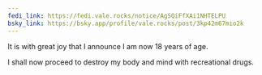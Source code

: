 ```yaml
---
fedi_link: https://fedi.vale.rocks/notice/AgSQiFfXAi1NHTELPU
bsky_link: https://bsky.app/profile/vale.rocks/post/3kp42m67mio2k
---
```


It is with great joy that I announce I am now 18 years of age.

I shall now proceed to destroy my body and mind with recreational drugs.
